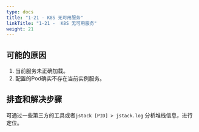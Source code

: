 ```yaml
---
type: docs
title: "1-21 - K8S 无可用服务"
linkTitle: "1-21 -  K8S 无可用服务"
weight: 21
---
```


## 可能的原因

1. 当前服务未正确加载。
2. 配置的Pod确实不存在当前实例服务。

## 排查和解决步骤

可通过一些第三方的工具或者`jstack [PID] > jstack.log` 分析堆栈信息，进行定位。

<p style="margin-top: 3rem;"> </p>
